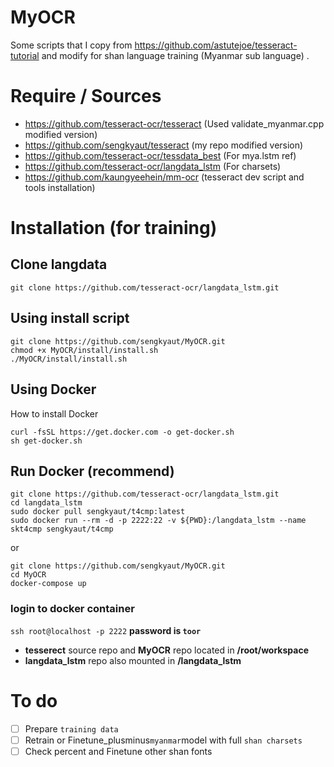 

# MyOCR
Some scripts that I copy from https://github.com/astutejoe/tesseract-tutorial and modify for shan language training (Myanmar sub language) .


# Require / Sources

 - https://github.com/tesseract-ocr/tesseract (Used validate_myanmar.cpp modified version)
 - https://github.com/sengkyaut/tesseract (my repo modified version)
 - https://github.com/tesseract-ocr/tessdata_best (For mya.lstm ref)
 - https://github.com/tesseract-ocr/langdata_lstm (For charsets)
 - https://github.com/kaungyeehein/mm-ocr (tesseract dev script and tools installation)

# Installation (for training)

## Clone langdata
```
git clone https://github.com/tesseract-ocr/langdata_lstm.git
```
## Using install script
```
git clone https://github.com/sengkyaut/MyOCR.git
chmod +x MyOCR/install/install.sh
./MyOCR/install/install.sh
```

## Using Docker
How to install Docker
```
curl -fsSL https://get.docker.com -o get-docker.sh
sh get-docker.sh
```

## Run Docker (recommend)
```
git clone https://github.com/tesseract-ocr/langdata_lstm.git
cd langdata_lstm
sudo docker pull sengkyaut/t4cmp:latest
sudo docker run --rm -d -p 2222:22 -v ${PWD}:/langdata_lstm --name skt4cmp sengkyaut/t4cmp
```
or
```
git clone https://github.com/sengkyaut/MyOCR.git
cd MyOCR
docker-compose up
```    

### login to docker container
`ssh root@localhost -p 2222`
**password is `toor`**

 - **tesserect** source repo and **MyOCR** repo located in **/root/workspace**
 - **langdata_lstm** repo also mounted in **/langdata_lstm**

# To do

 - [ ] Prepare `training data`
 - [ ] Retrain or Finetune_plusminus` myanmar `model with full `shan charsets`
 - [ ] Check percent and Finetune other shan fonts
